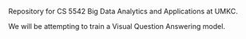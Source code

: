 Repository for CS 5542 Big Data Analytics and Applications at UMKC.

We will be attempting to train a Visual Question Answering model.